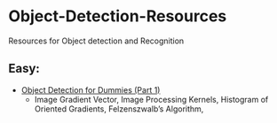 # Object-Detection-Resources
Resources for Object detection and Recognition

## Easy:
- [Object Detection for Dummies (Part 1)](https://lilianweng.github.io/lil-log/2017/10/29/object-recognition-for-dummies-part-1.html)
  - Image Gradient Vector, Image Processing Kernels, Histogram of Oriented Gradients, Felzenszwalb’s Algorithm,
